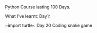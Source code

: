 Python Course lasting 100 Days.

What I've learnt:
Day1: 

~import turtle~
Day 20 
    Coding snake game